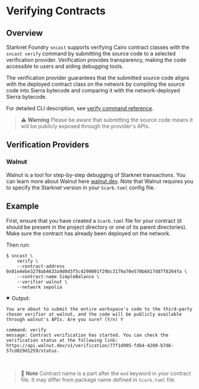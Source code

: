 # Verifying Contracts

## Overview

Starknet Foundry `sncast` supports verifying Cairo contract classes with the `sncast verify` command by submitting the source code to a selected verification provider. Verification provides transparency, making the code accessible to users and aiding debugging tools.

The verification provider guarantees that the submitted source code aligns with the deployed contract class on the network by compiling the source code into Sierra bytecode and comparing it with the network-deployed Sierra bytecode.

For detailed CLI description, see [verify command reference](../appendix/sncast/verify.md).

> ⚠️ **Warning**
> Please be aware that submitting the source code means it will be publicly exposed through the provider's APIs.

## Verification Providers

### Walnut

Walnut is a tool for step-by-step debugging of Starknet transactions. You can learn more about Walnut here [walnut.dev](https://walnut.dev). Note that Walnut requires you to specify the Starknet version in your `Scarb.toml` config file.

## Example

First, ensure that you have created a `Scarb.toml` file for your contract (it should be present in the project directory or one of its parent directories). Make sure the contract has already been deployed on the network.

Then run:

```shell
$ sncast \
    verify \
    --contract-address 0x01e4ebe3278ab4633a9d0d3f5c4290001f29bc3179a70e570b6817dd7f8264fa \
    --contract-name SimpleBalance \
    --verifier walnut \
    --network sepolia
```

<details open>
<summary>Output:</summary>

```shell
You are about to submit the entire workspace's code to the third-party chosen verifier at walnut, and the code will be publicly available through walnut's APIs. Are you sure? (Y/n) Y

command: verify
message: Contract verification has started. You can check the verification status at the following link: https://api.walnut.dev/v1/verification/77f1d905-fdb4-4280-b7d6-57cd029d1259/status.
```
</details>
<br>

> 📝 **Note**
> Contract name is a part after the `mod` keyword in your contract file. It may differ from package name defined in `Scarb.toml` file.
